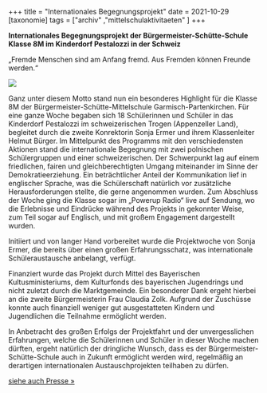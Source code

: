 +++
title = "Internationales Begegnungsprojekt"
date = 2021-10-29
[taxonomie]
tags = ["archiv" ,"mittelschulaktivitaeten" ]
+++

**Internationales Begegnungsprojekt der Bürgermeister-Schütte-Schule**  
**Klasse 8M im Kinderdorf Pestalozzi in der Schweiz**

„Fremde Menschen sind am Anfang fremd. Aus Fremden können Freunde werden.“

![](images/8M-Bürgermeister-Schütte-Schule-1024x576.jpg)

Ganz unter diesem Motto stand nun ein besonderes Highlight für die Klasse 8M der Bürgermeister-Schütte-Mittelschule Garmisch-Partenkirchen. Für eine ganze Woche begaben sich 18 Schülerinnen und Schüler in das Kinderdorf Pestalozzi im schweizerischen Trogen (Appenzeller Land), begleitet durch die zweite Konrektorin Sonja Ermer und ihrem Klassenleiter Helmut Bürger. Im Mittelpunkt des Programms mit den verschiedensten Aktionen stand die internationale Begegnung mit zwei polnischen Schülergruppen und einer schweizerischen. Der Schwerpunkt lag auf einem friedlichen, fairen und gleichberechtigten Umgang miteinander im Sinne der Demokratieerziehung. Ein beträchtlicher Anteil der Kommunikation lief in englischer Sprache, was die Schülerschaft natürlich vor zusätzliche Herausforderungen stellte, die gerne angenommen wurden. Zum Abschluss der Woche ging die Klasse sogar im „Powerup Radio“ live auf Sendung, wo die Erlebnisse und Eindrücke während des Projekts in gekonnter Weise, zum Teil sogar auf Englisch, und mit großem Engagement dargestellt wurden.

Initiiert und von langer Hand vorbereitet wurde die Projektwoche von Sonja Ermer, die bereits über einen großen Erfahrungsschatz, was internationale Schüleraustausche anbelangt, verfügt.

Finanziert wurde das Projekt durch Mittel des Bayerischen Kultusministeriums, dem Kulturfonds des bayerischen Jugendrings und nicht zuletzt durch die Marktgemeinde. Ein besonderer Dank ergeht hierbei an die zweite Bürgermeisterin Frau Claudia Zolk. Aufgrund der Zuschüsse konnte auch finanziell weniger gut ausgestatteten Kindern und Jugendlichen die Teilnahme ermöglicht werden.

In Anbetracht des großen Erfolgs der Projektfahrt und der unvergesslichen Erfahrungen, welche die Schülerinnen und Schüler in dieser Woche machen dürften, ergeht natürlich der dringliche Wunsch, dass es der Bürgermeister-Schütte-Schule auch in Zukunft ermöglicht werden wird, regelmäßig an derartigen internationalen Austauschprojekten teilhaben zu dürfen.

[siehe auch Presse »](https://volksschule-partenkirchen.de/2021/10/29/unvergessliche-erfahrungen/)
